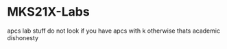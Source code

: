 # MKS21X-Labs

apcs lab stuff
do not look if you have apcs with k otherwise thats academic dishonesty
